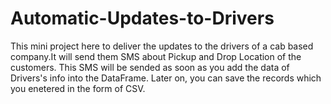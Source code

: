 # Automatic-Updates-to-Drivers
This mini project here to deliver the updates to the drivers of a cab based company.It will send them SMS  about Pickup and Drop Location of the customers. This SMS will be sended as soon as you add the data of Drivers's info into the DataFrame. 
Later on, you can save the records which you enetered in the form of CSV.
